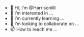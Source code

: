 - 👋 Hi, I’m @Harrisonlill
- 👀 I’m interested in ...
- 🌱 I’m currently learning ...
- 💞️ I’m looking to collaborate on ...
- 📫 How to reach me ...

<!---
Harrisonlill/Harrisonlill is a ✨ special ✨ repository because its `README.md` (this file) appears on your GitHub profile.
You can click the Preview link to take a look at your changes.
--->
